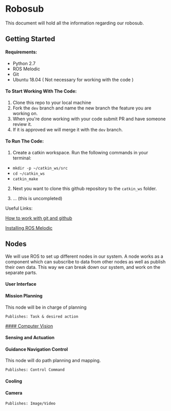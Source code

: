 # Robosub
This document will hold all the information regarding our robosub.

## Getting Started
#### Requirements:
- Python 2.7
- ROS Melodic
- Git
- Ubuntu 18.04 ( Not necessary for working with the code )

#### To Start Working With The Code:

1. Clone this repo to your local machine
2. Fork the `dev` branch and name the new branch the feature you are working on.
3. When you're done working with your code submit PR and have someone review it.
4. If it is approved we will merge it with the `dev` branch.

#### To Run The Code:

1. Create a catkin workspace. Run the following commands in your terminal:
 - `mkdir -p ~/catkin_ws/src`
 - `cd ~/catkin_ws`
 - `catkin_make`

2. Next you want to clone this github repository to the `catkin_ws` folder.

3. ... (this is uncompleted)

Useful Links:

[How to work with git and github](https://product.hubspot.com/blog/git-and-github-tutorial-for-beginners)

[Installing ROS Melodic](http://wiki.ros.org/melodic/Installation/Ubuntu)


## Nodes
We will use ROS to set up different nodes in our system. A node works as a component which can subscribe to data from other nodes as well as publish their own data. This way we can break down our system, and work on the separate parts.

#### User Interface


#### Mission Planning
This node will be in charge of planning

`Publishes: Task & desired action	`

[#### Computer Vision](https://github.com/RoboSubCSULA/SeniorDesign21-22/tree/UpdatingStructure/computer_vision)


#### Sensing and Actuation

#### Guidance Navigation Control
This node will do path planning and mapping.

`Publishes: Control Command`

#### Cooling

#### Camera

`Publishes: Image/Video`
